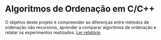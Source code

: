 # Algoritmos de Ordenação em C/C++

O objetivo deste projeto é compreender as diferenças entre métodos de ordenação não recursivos, aprender a comparar
algoritmos de ordenação e relatar os experimentos realizados.
[Ler relatório](https://github.com/LucasWithBoots/algoritmos_ordenacao_latex/blob/main/main.pdf)


